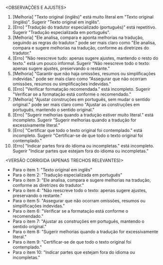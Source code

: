 <OBSERVAÇÕES E AJUSTES>
1. [Melhoria] "Texto original (inglês)" está muito literal em "Texto original (inglês)". Sugerir "Texto original em inglês".
2. [Erro] "Tradução do tradutor especializado (português)" está repetitivo. Sugerir "Tradução especializada em português".
3. [Melhoria] "Ele analisa, compara e aponta melhorias na tradução, seguindo as regras do tradutor." pode ser mais claro como "Ele analisa, compara e sugere melhorias na tradução, conforme as diretrizes do tradutor."
4. [Erro] "Não reescreve tudo: apenas sugere ajustes, mantendo o resto do texto." está um pouco informal. Sugerir "Não reescreve todo o texto: apenas sugere ajustes, preservando o restante."
5. [Melhoria] "Garantir que não haja omissões, resumos ou simplificações indevidas." pode ser mais claro como "Assegurar que não ocorram omissões, resumos ou simplificações indevidas."
6. [Erro] "Verificar formatação recomendada." está incompleto. Sugerir "Verificar se a formatação está conforme o recomendado."
7. [Melhoria] "Ajustar construções em português, sem mudar o sentido original." pode ser mais claro como "Ajustar as construções em português, mantendo o sentido original."
8. [Erro] "Sugerir melhorias quando a tradução estiver muito literal." está incompleto. Sugerir "Sugerir melhorias quando a tradução for excessivamente literal."
9. [Erro] "Certificar que todo o texto original foi contemplado." está incompleto. Sugerir "Certificar-se de que todo o texto original foi contemplado."
10. [Erro] "Indicar partes fora do idioma ou incompletas." está incompleto. Sugerir "Indicar partes que estejam fora do idioma ou incompletas."

<VERSÃO CORRIGIDA (APENAS TRECHOS RELEVANTES)>
- Para o item 1: "Texto original em inglês"
- Para o item 2: "Tradução especializada em português"
- Para o item 3: "Ele analisa, compara e sugere melhorias na tradução, conforme as diretrizes do tradutor."
- Para o item 4: "Não reescreve todo o texto: apenas sugere ajustes, preservando o restante."
- Para o item 5: "Assegurar que não ocorram omissões, resumos ou simplificações indevidas."
- Para o item 6: "Verificar se a formatação está conforme o recomendado."
- Para o item 7: "Ajustar as construções em português, mantendo o sentido original."
- Para o item 8: "Sugerir melhorias quando a tradução for excessivamente literal."
- Para o item 9: "Certificar-se de que todo o texto original foi contemplado."
- Para o item 10: "Indicar partes que estejam fora do idioma ou incompletas."